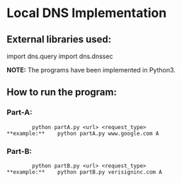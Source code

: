 # Local DNS Implementation

## External libraries used:

import dns.query
import dns.dnssec

**NOTE:** The programs have been implemented in Python3.

## How to run the program:

### Part-A:
			python partA.py <url> <request_type>
	**example:**	python partA.py www.google.com A

### Part-B:
			python partB.py <url> <request_type>
	**example:**	python partB.py verisigninc.com A
